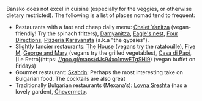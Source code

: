 Bansko does not excel in cuisine (especially for the veggies, or otherwise dietary restricted). The following is a list of places nomad tend to frequent:

- Restaurants with a fast and cheap daily menu: [Chalet Yanitza](https://goo.gl/maps/5DXUyvc46GuFuGF6A) (vegan-friendly! Try the spinach fritters), [Damyanitza](https://goo.gl/maps/7qyEg5q3SjDVMmVr8), [Eagle's nest](https://goo.gl/maps/3E8aqpRo1dxa2w846), [Four Directions](https://goo.gl/maps/b36HceoCJPfpi3oAA), [Pizzeria Karavanata](https://www.notion.so/Bansko-Bingo-6f02cf5afc854b799ebbf4d6b0cb9e58?pvs=21) (a.k.a "the gypsies").
- Slightly fancier restaurants: [The House](https://goo.gl/maps/Mgn3CM7JqXbGVaDV8) (vegans try the ratatouille), [Five M](https://goo.gl/maps/a4jH7wNpWBRmq4xb9), [George and Mary](https://goo.gl/maps/t8ArJ3v78FnLKxR66) (vegans try the grilled vegetables), [Casa di Papi](https://goo.gl/maps/UJhca6oDZMneavfd6), [Le Retro](https: [//goo.gl/maps/dJs94xo1mwETgSHi9](notion://goo.gl/maps/dJs94xo1mwETgSHi9)) (vegan buffet on Fridays)
- Gourmet restaurant: [Skabrin](https://goo.gl/maps/yRdJStKpZq4J7CvE9): Perhaps the most interesting take on Bulgarian food. The cocktails are also great
- Traditionally Bulgarian restaurants (Mexana’s): [Lovna Sreshta](https://goo.gl/maps/rgu4RRWCNLDZa3Pv5) (has a lovely garden), [Chevermeto](https://goo.gl/maps/ExSmyV6Ydt4gdyUQ9).

<!-- TODO: fix this -->